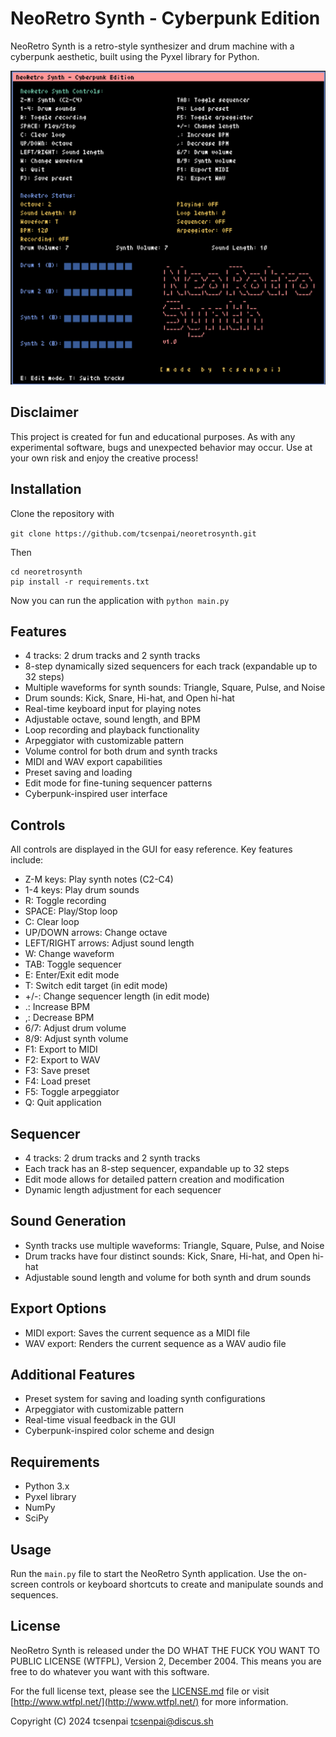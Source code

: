 # NeoRetro Synth - Cyberpunk Edition

NeoRetro Synth is a retro-style synthesizer and drum machine with a cyberpunk aesthetic, built using the Pyxel library for Python.

![NeoRetro Synth Screenshot](screenshot.png)

## Disclaimer

This project is created for fun and educational purposes. As with any experimental software, bugs and unexpected behavior may occur. Use at your own risk and enjoy the creative process!

## Installation

Clone the repository with 

`git clone https://github.com/tcsenpai/neoretrosynth.git`

Then 

```
cd neoretrosynth
pip install -r requirements.txt
```

Now you can run the application with 
`python main.py`

## Features

- 4 tracks: 2 drum tracks and 2 synth tracks
- 8-step dynamically sized sequencers for each track (expandable up to 32 steps)
- Multiple waveforms for synth sounds: Triangle, Square, Pulse, and Noise
- Drum sounds: Kick, Snare, Hi-hat, and Open hi-hat
- Real-time keyboard input for playing notes
- Adjustable octave, sound length, and BPM
- Loop recording and playback functionality
- Arpeggiator with customizable pattern
- Volume control for both drum and synth tracks
- MIDI and WAV export capabilities
- Preset saving and loading
- Edit mode for fine-tuning sequencer patterns
- Cyberpunk-inspired user interface

## Controls

All controls are displayed in the GUI for easy reference. Key features include:

- Z-M keys: Play synth notes (C2-C4)
- 1-4 keys: Play drum sounds
- R: Toggle recording
- SPACE: Play/Stop loop
- C: Clear loop
- UP/DOWN arrows: Change octave
- LEFT/RIGHT arrows: Adjust sound length
- W: Change waveform
- TAB: Toggle sequencer
- E: Enter/Exit edit mode
- T: Switch edit target (in edit mode)
- +/-: Change sequencer length (in edit mode)
- .: Increase BPM
- ,: Decrease BPM
- 6/7: Adjust drum volume
- 8/9: Adjust synth volume
- F1: Export to MIDI
- F2: Export to WAV
- F3: Save preset
- F4: Load preset
- F5: Toggle arpeggiator
- Q: Quit application

## Sequencer

- 4 tracks: 2 drum tracks and 2 synth tracks
- Each track has an 8-step sequencer, expandable up to 32 steps
- Edit mode allows for detailed pattern creation and modification
- Dynamic length adjustment for each sequencer

## Sound Generation

- Synth tracks use multiple waveforms: Triangle, Square, Pulse, and Noise
- Drum tracks have four distinct sounds: Kick, Snare, Hi-hat, and Open hi-hat
- Adjustable sound length and volume for both synth and drum sounds

## Export Options

- MIDI export: Saves the current sequence as a MIDI file
- WAV export: Renders the current sequence as a WAV audio file

## Additional Features

- Preset system for saving and loading synth configurations
- Arpeggiator with customizable pattern
- Real-time visual feedback in the GUI
- Cyberpunk-inspired color scheme and design

## Requirements

- Python 3.x
- Pyxel library
- NumPy
- SciPy

## Usage

Run the `main.py` file to start the NeoRetro Synth application. Use the on-screen controls or keyboard shortcuts to create and manipulate sounds and sequences.


## License

NeoRetro Synth is released under the DO WHAT THE FUCK YOU WANT TO PUBLIC LICENSE (WTFPL), Version 2, December 2004. This means you are free to do whatever you want with this software.

For the full license text, please see the [LICENSE.md](LICENSE.md) file or visit [http://www.wtfpl.net/](http://www.wtfpl.net/) for more information.

Copyright (C) 2024 tcsenpai <tcsenpai@discus.sh>
